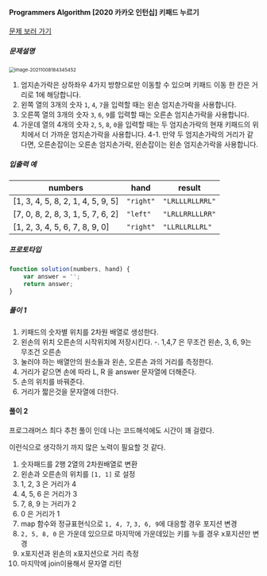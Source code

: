 #### Programmers Algorithm [2020 카카오 인턴십] 키패드 누르기

[문제 보러 가기](https://programmers.co.kr/learn/courses/30/lessons/67256)

##### 문제설명 

<img src="/Users/seungjun/Library/Application Support/typora-user-images/image-20211008184345452.png" alt="image-20211008184345452" style="zoom:67%;" />

1. 엄지손가락은 상하좌우 4가지 방향으로만 이동할 수 있으며 키패드 이동 한 칸은 거리로 1에 해당합니다.
2. 왼쪽 열의 3개의 숫자 `1`, `4`, `7`을 입력할 때는 왼손 엄지손가락을 사용합니다.
3. 오른쪽 열의 3개의 숫자 `3`, `6`, `9`를 입력할 때는 오른손 엄지손가락을 사용합니다.
4. 가운데 열의 4개의 숫자 `2`, `5`, `8`, `0`을 입력할 때는 두 엄지손가락의 현재 키패드의 위치에서 더 가까운 엄지손가락을 사용합니다.
   4-1. 만약 두 엄지손가락의 거리가 같다면, 오른손잡이는 오른손 엄지손가락, 왼손잡이는 왼손 엄지손가락을 사용합니다.

##### **입출력 예**

| numbers                           | hand      | result          |
| --------------------------------- | --------- | --------------- |
| [1, 3, 4, 5, 8, 2, 1, 4, 5, 9, 5] | `"right"` | `"LRLLLRLLRRL"` |
| [7, 0, 8, 2, 8, 3, 1, 5, 7, 6, 2] | `"left"`  | `"LRLLRRLLLRR"` |
| [1, 2, 3, 4, 5, 6, 7, 8, 9, 0]    | `"right"` | `"LLRLLRLLRL"`  |

##### 프로토타입

```js
function solution(numbers, hand) {
    var answer = '';
    return answer;
}
```

##### 풀이 1

1. 키패드의 숫자별 위치를 2차원 배열로 생성한다.
2. 왼손의 위치 오른손의 시작위치에 저장시킨다.
\-. 1,4,7 은 무조건 왼손, 3, 6, 9는 무조건 오른손
3. 눌러야 하는 배열안의 원소들과 왼손, 오른손 과의 거리를 측정한다.
4. 거리가 같으면 손에 따라 L, R 을 answer 문자열에 더해준다.
5. 손의 위치를 바꿔준다.
6. 거리가 짧은것을 문자열에 더한다.

#### 풀이 2
프로그래머스 최다 추천 풀이 인데 나는 코드해석에도 시간이 꽤 걸렸다.

이런식으로 생각하기 까지 많은 노력이 필요할 것 같다.

1. 숫자패드를 2행 2열의 2차원배열로 변환 
2. 왼손과 오른손의 위치를 `[1, 1]` 로 설정
3. 1, 2, 3 은 거리가 4
3. 4, 5, 6 은 거리가 3
4. 7, 8, 9 는 거리가 2
5. 0 은 거리가 1
6. map 함수와 정규표현식으로 `1, 4, 7`, `3, 6, 9`에 대응할 경우 포지션 변경
7. `2, 5, 8, 0` 은 가운데 있으므로 마지막에 가운데있는 키를 누를 경우 x포지션만 변경
8. x포지션과 왼손의 x포지션으로 거리 측정
9. 마지막에 join이용해서 문자열 리턴